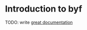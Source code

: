# Introduction to byf

TODO: write [great documentation](http://jacobian.org/writing/what-to-write/)
